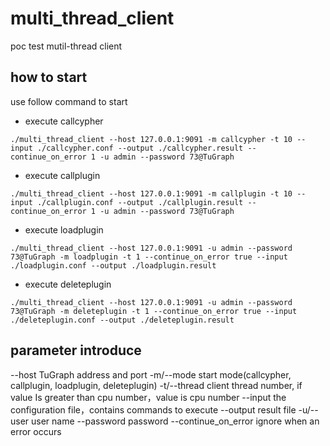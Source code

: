 # multi_thread_client
poc test mutil-thread client

## how to start
use follow command to start
* execute callcypher
```
./multi_thread_client --host 127.0.0.1:9091 -m callcypher -t 10 --input ./callcypher.conf --output ./callcypher.result --continue_on_error 1 -u admin --password 73@TuGraph
```
* execute callplugin
```
./multi_thread_client --host 127.0.0.1:9091 -m callplugin -t 10 --input ./callplugin.conf --output ./callplugin.result --continue_on_error 1 -u admin --password 73@TuGraph
```

* execute loadplugin
```
./multi_thread_client --host 127.0.0.1:9091 -u admin --password 73@TuGraph -m loadplugin -t 1 --continue_on_error true --input ./loadplugin.conf --output ./loadplugin.result
```
* execute deleteplugin
```
./multi_thread_client --host 127.0.0.1:9091 -u admin --password 73@TuGraph -m deleteplugin -t 1 --continue_on_error true --input ./deleteplugin.conf --output ./deleteplugin.result
```
## parameter  introduce
--host                  TuGraph address and port
-m/--mode               start mode(callcypher, callplugin, loadplugin, deleteplugin)
-t/--thread             client thread number, if value Is greater than cpu number，value is cpu number
--input                 the configuration file，contains commands to execute
--output                result file
-u/--user               user name
--password              password
--continue_on_error     ignore when an error occurs